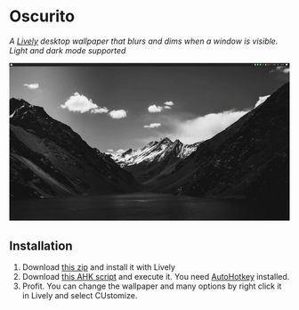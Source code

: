# Oscurito

*A [Lively](https://github.com/rocksdanister/lively) desktop wallpaper that blurs and dims when a window is visible. Light and dark mode supported*

![Screenshot](https://raw.githubusercontent.com/Arecsu/oscurito/main/preview.gif)


## Installation

1. Download [this zip](https://github.com/Arecsu/oscurito/releases/download/v1.0/Oscurito-1.0.0.0.zip) and install it with Lively
2. Download [this AHK script](https://raw.githubusercontent.com/Arecsu/oscurito/main/AHK%20Script/detectVisibleWindows.ahk) and execute it. You need [AutoHotkey](https://www.autohotkey.com/) installed.
3. Profit. You can change the wallpaper and many options by right click it in Lively and select CUstomize.
